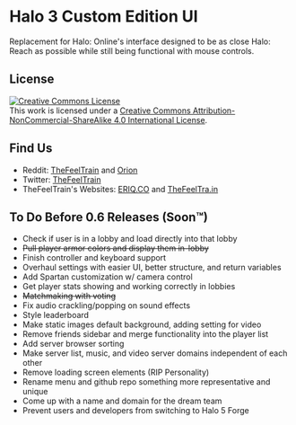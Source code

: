 # Halo 3 Custom Edition UI

Replacement for Halo: Online's interface designed to be as close Halo: Reach as possible while still being functional with mouse controls.

## License

[![Creative Commons License](https://i.creativecommons.org/l/by-nc-sa/4.0/88x31.png)](http://creativecommons.org/licenses/by-nc-sa/4.0/)<br>
This work is licensed under a [Creative Commons Attribution-NonCommercial-ShareAlike 4.0 International License](http://creativecommons.org/licenses/by-nc-sa/4.0/).

## Find Us

- Reddit: [TheFeelTrain](http://reddit.com/user/thefeeltrain) and [Orion](http://reddit.com/user/Shadowfita)
- Twitter: [TheFeelTrain](http://twitter.com/TheFeelTrain)
- TheFeelTrain's Websites: [ERIQ.CO](https://eriq.co) and [TheFeelTra.in](https://thefeeltra.in)

## To Do Before 0.6 Releases (Soon™)

- Check if user is in a lobby and load directly into that lobby
- ~~Pull player armor colors and display them in-lobby~~
- Finish controller and keyboard support
- Overhaul settings with easier UI, better structure, and return variables
- Add Spartan customization w/ camera control
- Get player stats showing and working correctly in lobbies
- ~~Matchmaking with voting~~
- Fix audio crackling/popping on sound effects
- Style leaderboard
- Make static images default background, adding setting for video
- Remove friends sidebar and merge functionality into the player list
- Add server browser sorting
- Make server list, music, and video server domains independent of each other
- Remove loading screen elements (RIP Personality)
- Rename menu and github repo something more representative and unique
- Come up with a name and domain for the dream team
- Prevent users and developers from switching to Halo 5 Forge

